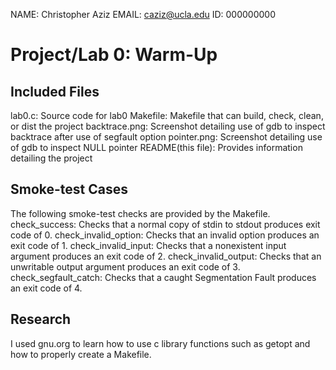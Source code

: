 NAME: Christopher Aziz
EMAIL: caziz@ucla.edu
ID: 000000000

# Project/Lab 0: Warm-Up

## Included Files
lab0.c: Source code for lab0
Makefile: Makefile that can build, check, clean, or dist the project
backtrace.png: Screenshot detailing use of gdb to inspect backtrace after use of segfault option
pointer.png: Screenshot detailing use of gdb to inspect NULL pointer
README(this file): Provides information detailing the project

## Smoke-test Cases
The following smoke-test checks are provided by the Makefile.
check_success: Checks that a normal copy of stdin to stdout produces exit code of 0.
check_invalid_option: Checks that an invalid option produces an exit code of 1.
check_invalid_input: Checks that a nonexistent input argument produces an exit code of 2.
check_invalid_output: Checks that an unwritable output argument produces an exit code of 3.
check_segfault_catch: Checks that a caught Segmentation Fault produces an exit code of 4.

## Research
I used gnu.org to learn how to use c library functions such as getopt and how to properly create a Makefile. 
